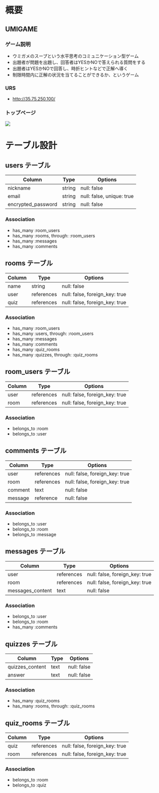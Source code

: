 # 概要

## UMIGAME
### ゲーム説明
- ウミガメのスープという水平思考のコミュニケーション型ゲーム
- 出題者が問題を出題し、回答者はYESかNOで答えられる質問をする
- 出題者はYESかNOで回答し、時折ヒントなどで正解へ導く
- 制限時間内に正解の状況を当てることができるか、というゲーム

### URS
- http://35.75.250.100/

### トップページ
![](https://i.gyazo.com/bed096aede66e8ac79cf109c8aa4a628.jpg)





# テーブル設計

## users テーブル

| Column             | Type   | Options                   |
| ------------------ | ------ | ------------------------- |
| nickname           | string | null: false               |
| email              | string | null: false, unique: true |
| encrypted_password | string | null: false               |
### Association

- has_many :room_users
- has_many :rooms, through: :room_users
- has_many :messages
- has_many :comments

## rooms テーブル

| Column             | Type        | Options                        |
| ------------------ | ----------- | ------------------------------ |
| name               | string      | null: false                    |
| user               | references  | null: false, foreign_key: true |
| quiz               | references  | null: false, foreign_key: true |

### Association

- has_many :room_users
- has_many :users, through: :room_users
- has_many :messages
- has_many :comments
- has_many :quiz_rooms
- has_many :quizzes, through: :quiz_rooms


## room_users テーブル

| Column | Type       | Options                        |
| ------ | ---------- | ------------------------------ |
| user   | references | null: false, foreign_key: true |
| room   | references | null: false, foreign_key: true |

### Association

- belongs_to :room
- belongs_to :user

## comments テーブル

| Column        | Type       | Options                        |
| ------------- | ---------- | ------------------------------ |
| user          | references | null: false, foreign_key: true |
| room          | references | null: false, foreign_key: true |
| comment       | text       | null: false                    |
| message       | reference  | null: false                    |

### Association

- belongs_to :user
- belongs_to :room
- belongs_to :message

## messages テーブル

| Column             | Type       | Options                        |
| ------------------ | ---------- | ------------------------------ |
| user               | references | null: false, foreign_key: true |
| room               | references | null: false, foreign_key: true |
| messages_content   | text       | null: false                    |

### Association

- belongs_to :user
- belongs_to :room
- has_many :comments 


## quizzes テーブル

| Column          | Type       | Options                        |
| --------------- | ---------- | ------------------------------ |
| quizzes_content | text       | null: false                    |
| answer          | text       | null: false                    |

### Association

- has_many :quiz_rooms
- has_many :rooms, through: :quiz_rooms



## quiz_rooms テーブル

| Column | Type       | Options                        |
| ------ | ---------- | ------------------------------ |
| quiz   | references | null: false, foreign_key: true |
| room   | references | null: false, foreign_key: true |

### Association

- belongs_to :room
- belongs_to :quiz